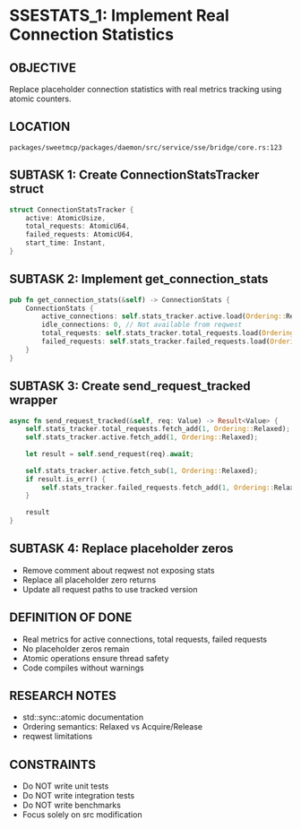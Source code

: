 # SSESTATS_1: Implement Real Connection Statistics

## OBJECTIVE
Replace placeholder connection statistics with real metrics tracking using atomic counters.

## LOCATION
`packages/sweetmcp/packages/daemon/src/service/sse/bridge/core.rs:123`

## SUBTASK 1: Create ConnectionStatsTracker struct
```rust
struct ConnectionStatsTracker {
    active: AtomicUsize,
    total_requests: AtomicU64,
    failed_requests: AtomicU64,
    start_time: Instant,
}
```

## SUBTASK 2: Implement get_connection_stats
```rust
pub fn get_connection_stats(&self) -> ConnectionStats {
    ConnectionStats {
        active_connections: self.stats_tracker.active.load(Ordering::Relaxed),
        idle_connections: 0, // Not available from reqwest
        total_requests: self.stats_tracker.total_requests.load(Ordering::Relaxed),
        failed_requests: self.stats_tracker.failed_requests.load(Ordering::Relaxed),
    }
}
```

## SUBTASK 3: Create send_request_tracked wrapper
```rust
async fn send_request_tracked(&self, req: Value) -> Result<Value> {
    self.stats_tracker.total_requests.fetch_add(1, Ordering::Relaxed);
    self.stats_tracker.active.fetch_add(1, Ordering::Relaxed);
    
    let result = self.send_request(req).await;
    
    self.stats_tracker.active.fetch_sub(1, Ordering::Relaxed);
    if result.is_err() {
        self.stats_tracker.failed_requests.fetch_add(1, Ordering::Relaxed);
    }
    
    result
}
```

## SUBTASK 4: Replace placeholder zeros
- Remove comment about reqwest not exposing stats
- Replace all placeholder zero returns
- Update all request paths to use tracked version

## DEFINITION OF DONE
- Real metrics for active connections, total requests, failed requests
- No placeholder zeros remain
- Atomic operations ensure thread safety
- Code compiles without warnings

## RESEARCH NOTES
- std::sync::atomic documentation
- Ordering semantics: Relaxed vs Acquire/Release
- reqwest limitations

## CONSTRAINTS
- Do NOT write unit tests
- Do NOT write integration tests
- Do NOT write benchmarks
- Focus solely on src modification
